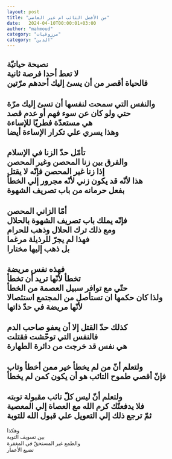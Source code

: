 ```yaml
---
layout: post
title: "من الأفضل التائب ام غير العاصي"
date:   2024-04-10T00:00:01+03:00
author: "mahmoud"
category: "مرزوقيات"
category: "الدين"
---
```



نصيحة حياتيّة  
لا تعط أحدا فرصة ثانية  
فالحياة أقصر من أن يسئ إليك أحدهم مرّتين  
-------------  
والنفس التي سمحت لنفسها أن تسئ إليك مرّة  
حتي ولو كان عن سوء فهم أو عدم قصد  
هي مستعدّة فطريّا للإساءة  
وهذا يسري علي تكرار الإساءة أيضا  
----------  
تأمّل حدّ الزنا في الإسلام  
والفرق بين زنا المحصن وغير المحصن  
إذا زنا غير المحصن فإنّه لا يقتل  
هذا لأنّه قد يكون زني لأنّه مجرور إلي الخطأ  
بفعل حرمانه من باب تصريف الشهوة  
-----------  
أمّا الزاني المحصن  
فإنّه يملك باب تصريف الشهوة بالحلال  
ومع ذلك ترك الحلال وذهب للحرام  
فهذا لم يجرّ للرذيلة مرغما  
بل ذهب إليها مختارا  
------------  
فهذه نفس مريضة  
تخطأ لأنّها تريد أن تخطأ  
حتّي مع توافر سبيل العصمة من الخطأ  
ولذا كان حكمها ان تستأصل من المجتمع استئصالا  
لأنّها مريضة في حدّ ذاتها  
-------------  
كذلك حدّ القتل إلا أن يعفو صاحب الدم  
فالنفس التي توحّشت فقتلت  
هي نفس قد خرجت من دائرة الطهارة  
------------  
ولتعلم أنّ من لم يخطأ خير ممن أخطأ وتاب  
فإنّ أقصي طموح التائب هو أن يكون كمن لم يخطأ  
---------------  
ولتعلم أنّ ليس كلّ تائب مقبولة توبته  
فلا يدفعنّك كرم الله مع العصاة إلي المعصية  
ثمّ ترجع ذلك إلي التعويل علي قبول الله للتوبة  
-------------  
وهكذا  
بين تسويف التوبة  
والطمع غير المستحقّ في المغفرة  
تضيع الأعمار
